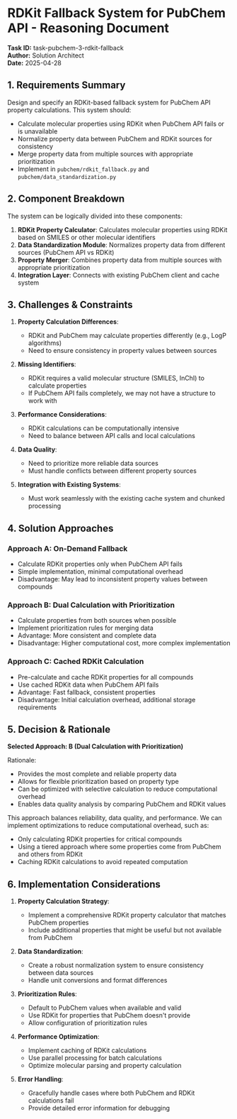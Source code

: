 # RDKit Fallback System for PubChem API - Reasoning Document

**Task ID:** task-pubchem-3-rdkit-fallback  
**Author:** Solution Architect  
**Date:** 2025-04-28

## 1. Requirements Summary

Design and specify an RDKit-based fallback system for PubChem API property calculations. This system should:

- Calculate molecular properties using RDKit when PubChem API fails or is unavailable
- Normalize property data between PubChem and RDKit sources for consistency
- Merge property data from multiple sources with appropriate prioritization
- Implement in `pubchem/rdkit_fallback.py` and `pubchem/data_standardization.py`

## 2. Component Breakdown

The system can be logically divided into these components:

1. **RDKit Property Calculator**: Calculates molecular properties using RDKit based on SMILES or other molecular identifiers
2. **Data Standardization Module**: Normalizes property data from different sources (PubChem API vs RDKit)
3. **Property Merger**: Combines property data from multiple sources with appropriate prioritization
4. **Integration Layer**: Connects with existing PubChem client and cache system

## 3. Challenges & Constraints

1. **Property Calculation Differences**:
   - RDKit and PubChem may calculate properties differently (e.g., LogP algorithms)
   - Need to ensure consistency in property values between sources

2. **Missing Identifiers**:
   - RDKit requires a valid molecular structure (SMILES, InChI) to calculate properties
   - If PubChem API fails completely, we may not have a structure to work with

3. **Performance Considerations**:
   - RDKit calculations can be computationally intensive
   - Need to balance between API calls and local calculations

4. **Data Quality**:
   - Need to prioritize more reliable data sources
   - Must handle conflicts between different property sources

5. **Integration with Existing Systems**:
   - Must work seamlessly with the existing cache system and chunked processing

## 4. Solution Approaches

### Approach A: On-Demand Fallback

- Calculate RDKit properties only when PubChem API fails
- Simple implementation, minimal computational overhead
- Disadvantage: May lead to inconsistent property values between compounds

### Approach B: Dual Calculation with Prioritization

- Calculate properties from both sources when possible
- Implement prioritization rules for merging data
- Advantage: More consistent and complete data
- Disadvantage: Higher computational cost, more complex implementation

### Approach C: Cached RDKit Calculation

- Pre-calculate and cache RDKit properties for all compounds
- Use cached RDKit data when PubChem API fails
- Advantage: Fast fallback, consistent properties
- Disadvantage: Initial calculation overhead, additional storage requirements

## 5. Decision & Rationale

**Selected Approach: B (Dual Calculation with Prioritization)**

Rationale:
- Provides the most complete and reliable property data
- Allows for flexible prioritization based on property type
- Can be optimized with selective calculation to reduce computational overhead
- Enables data quality analysis by comparing PubChem and RDKit values

This approach balances reliability, data quality, and performance. We can implement optimizations to reduce computational overhead, such as:
- Only calculating RDKit properties for critical compounds
- Using a tiered approach where some properties come from PubChem and others from RDKit
- Caching RDKit calculations to avoid repeated computation

## 6. Implementation Considerations

1. **Property Calculation Strategy**:
   - Implement a comprehensive RDKit property calculator that matches PubChem properties
   - Include additional properties that might be useful but not available from PubChem

2. **Data Standardization**:
   - Create a robust normalization system to ensure consistency between data sources
   - Handle unit conversions and format differences

3. **Prioritization Rules**:
   - Default to PubChem values when available and valid
   - Use RDKit for properties that PubChem doesn't provide
   - Allow configuration of prioritization rules

4. **Performance Optimization**:
   - Implement caching of RDKit calculations
   - Use parallel processing for batch calculations
   - Optimize molecular parsing and property calculation

5. **Error Handling**:
   - Gracefully handle cases where both PubChem and RDKit calculations fail
   - Provide detailed error information for debugging